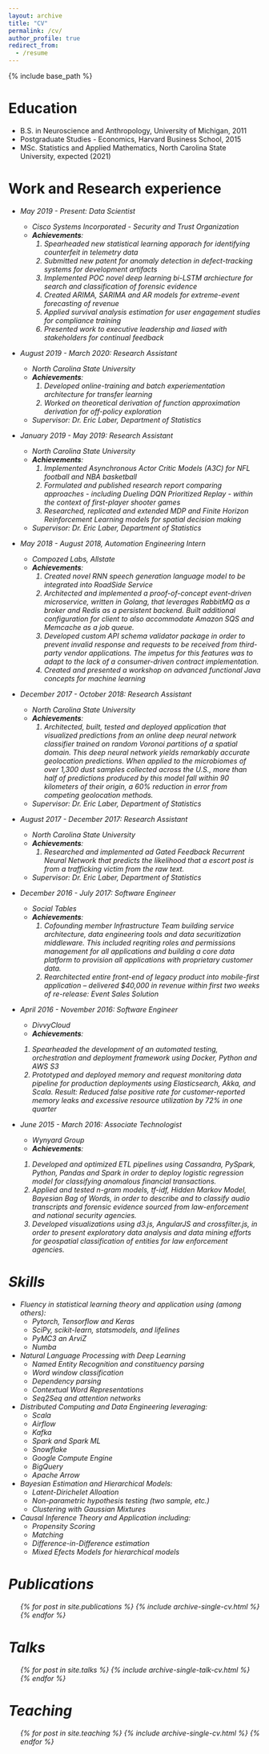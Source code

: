 ```yaml
---
layout: archive
title: "CV"
permalink: /cv/
author_profile: true
redirect_from:
  - /resume
---
```


{% include base_path %}

Education
======
* B.S. in Neuroscience and Anthropology, University of Michigan, 2011
* Postgraduate Studies - Economics, Harvard Business School, 2015
* MSc. Statistics and Applied Mathematics, North Carolina State University, expected (2021)

Work and Research experience
======
* <em>May 2019 - Present: Data Scientist<em>
  * Cisco Systems Incorporated - Security and Trust Organization
  * ***Achievements***:
    1. Spearheaded new statistical learning apporach for identifying counterfeit in telemetry data 
    2. Submitted new patent for anomaly detection in defect-tracking systems for development artifacts
    3. Implemented POC novel deep learning bi-LSTM archiecture for search and classification of forensic evidence
    4. Created ARIMA, SARIMA and AR models for extreme-event forecasting of revenue
    5. Applied survival analysis estimation for user engagement studies for compliance training
    6. Presented work to executive leadership and liased with stakeholders for continual feedback
  <!-- * Supervisor: Mr. Joe Gipson and Mr. Jeff Schutt -->

* <em>August 2019 - March 2020: Research Assistant<em>
  * North Carolina State University
  * ***Achievements***:
    1. Developed online-training and batch experiementation architecture for transfer learning
    2. Worked on theoretical derivation of function approximation derivation for off-policy exploration
  * Supervisor: Dr. Eric Laber, Department of Statistics

* <em>January 2019 - May 2019: Research Assistant<em>
  * North Carolina State University
  * ***Achievements***:
    1. Implemented Asynchronous Actor Critic Models (A3C) for NFL football and NBA basketball
    2. Formulated and published research report comparing approaches - including Dueling DQN Prioritized Replay - within the context of first-player shooter games
    3. Researched, replicated and extended MDP and Finite Horizon Reinforcement Learning models for spatial decision making
  * Supervisor: Dr. Eric Laber, Department of Statistics

* <em>May 2018 - August 2018, Automation Engineering Intern<em>
  * Compozed Labs, Allstate
  * ***Achievements***:
    1. Created novel RNN speech generation language model to be integrated into RoadSide Service
    2. Architected and implemented a proof-of-concept event-driven microservice, written in Golang, that leverages RabbitMQ as a broker and Redis as a persistent backend. Built additional configuration for client to also accommodate Amazon SQS and Memcache as a job queue. 
    3. Developed custom API schema validator package in order to prevent invalid response and requests to be received from third-party vendor applications. The impetus for this features was to adapt to the lack of a consumer-driven contract implementation.
    4. Created and presented a workshop on advanced functional Java concepts for machine learning
  <!-- * Supervisor: Ms. Julie Clayton     -->

* <em>December 2017 - October 2018: Research Assistant<em>
  * North Carolina State University
  * ***Achievements***:
    1. Architected, built, tested and deployed application that visualized predictions from an online deep neural network classifier trained on random Voronoi partitions of a spatial domain. This deep neural network yields remarkably accurate geolocation predictions. When applied to the microbiomes of over 1,300 dust samples collected across the U.S., more than half of predictions produced by this model fall within 90 kilometers of their origin, a 60% reduction in error from competing geolocation methods.
  * Supervisor: Dr. Eric Laber, Department of Statistics    


* <em>August 2017 - December 2017: Research Assistant<em>
  * North Carolina State University
  * ***Achievements***:
    1. Researched and implemented ad Gated Feedback Recurrent Neural Network that predicts the likelihood that a escort post is from a trafficking victim from the raw text.
  * Supervisor: Dr. Eric Laber, Department of Statistics


* <em>December 2016 - July 2017: Software Engineer<em>
  * Social Tables
  * ***Achievements***:
    1. Cofounding member Infrastructure Team building service architecture, data engineering tools and data securitization middleware. This included reqriting roles and permissions management for all applications and building a core data platform to provision all applications with proprietary customer data.
    2. Rearchitected entire front-end of legacy product into mobile-first application – delivered $40,000 in revenue within first two weeks of re-release: Event Sales Solution
  <!-- * Supervisor: Mr. Hunter Powers -->

* <em>April 2016 - November 2016: Software Engineer<em>
  * DivvyCloud
  * ***Achievements***:
  1. Spearheaded the development of an automated testing, orchestration and deployment framework using Docker, Python and AWS S3
  2. Prototyped and deployed memory and request monitoring data pipeline for production deployments using Elasticsearch, Akka, and Scala. Result: Reduced false positive rate for customer-reported memory leaks and excessive resource utilization by 72% in one quarter
  <!-- * Supervisor: Mr. Chris Deramus -->

* <em>June 2015 - March 2016: Associate Technologist<em>
  * Wynyard Group
  * ***Achievements***:
  1. Developed and optimized ETL pipelines using Cassandra, PySpark,
  Python, Pandas and Spark in order to deploy logistic regression
  model for classifying anomalous financial transactions.
  2. Applied and tested n-gram models, tf-idf, Hidden Markov Model,
  Bayesian Bag of Words, in order to describe and to classify audio transcripts and forensic evidence sourced from law-enforcement and national security agencies.
  3. Developed visualizations using d3.js, AngularJS and crossfilter.js, in order to present exploratory data analysis and data mining efforts for geospatial classification of entities for law enforcement agencies.  

Skills
======
* Fluency in statistical learning theory and application using (among others):
  * Pytorch, Tensorflow and Keras
  * SciPy, scikit-learn, statsmodels, and lifelines
  * PyMC3 an ArviZ
  * Numba
* Natural Language Processing with Deep Learning
  * Named Entity Recognition and constituency parsing
  * Word window classification 
  * Dependency parsing
  * Contextual Word Representations
  * Seq2Seq and attention networks  
* Distributed Computing and Data Engineering leveraging:
  * Scala
  * Airflow
  * Kafka
  * Spark and Spark ML
  * Snowflake
  * Google Compute Engine
  * BigQuery
  * Apache Arrow
* Bayesian Estimation and Hierarchical Models:
  * Latent-Dirichelet Alloation
  * Non-parametric hypothesis testing (two sample, etc.)
  * Clustering with Gaussian Mixtures  
* Causal Inference Theory and Application including:
  * Propensity Scoring
  * Matching
  * Difference-in-Difference estimation
  * Mixed Efects Models for hierarchical models


Publications
======
  <ul>{% for post in site.publications %}
    {% include archive-single-cv.html %}
  {% endfor %}</ul>
  
Talks
======
  <ul>{% for post in site.talks %}
    {% include archive-single-talk-cv.html %}
  {% endfor %}</ul>
  
Teaching
======
  <ul>{% for post in site.teaching %}
    {% include archive-single-cv.html %}
  {% endfor %}</ul>
  
<!-- Service and leadership
======
*  -->
